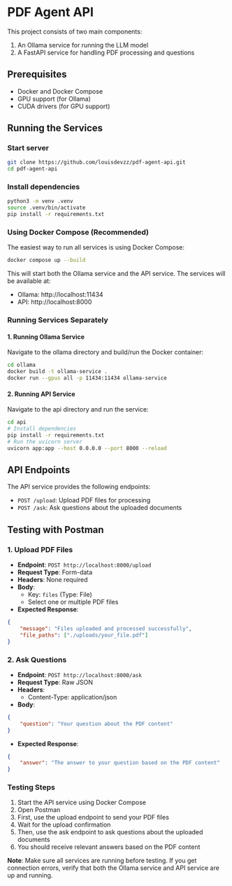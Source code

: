 # PDF Agent API

This project consists of two main components:
1. An Ollama service for running the LLM model
2. A FastAPI service for handling PDF processing and questions

## Prerequisites

- Docker and Docker Compose
- GPU support (for Ollama)
- CUDA drivers (for GPU support)

## Running the Services

### Start server

```bash
git clone https://github.com/louisdevzz/pdf-agent-api.git
cd pdf-agent-api
```

### Install dependencies

```bash
python3 -m venv .venv
source .venv/bin/activate
pip install -r requirements.txt
```

### Using Docker Compose (Recommended)

The easiest way to run all services is using Docker Compose:

```bash
docker compose up --build
```

This will start both the Ollama service and the API service. The services will be available at:
- Ollama: http://localhost:11434
- API: http://localhost:8000

### Running Services Separately

#### 1. Running Ollama Service

Navigate to the ollama directory and build/run the Docker container:

```bash
cd ollama
docker build -t ollama-service .
docker run --gpus all -p 11434:11434 ollama-service
```

#### 2. Running API Service

Navigate to the api directory and run the service:

```bash
cd api
# Install dependencies
pip install -r requirements.txt
# Run the uvicorn server
uvicorn app:app --host 0.0.0.0 --port 8000 --reload
```

## API Endpoints

The API service provides the following endpoints:

- `POST /upload`: Upload PDF files for processing
- `POST /ask`: Ask questions about the uploaded documents

## Testing with Postman

### 1. Upload PDF Files
- **Endpoint**: `POST http://localhost:8000/upload`
- **Request Type**: Form-data
- **Headers**: None required
- **Body**: 
  - Key: `files` (Type: File)
  - Select one or multiple PDF files
- **Expected Response**:
```json
{
    "message": "Files uploaded and processed successfully",
    "file_paths": ["./uploads/your_file.pdf"]
}
```

### 2. Ask Questions
- **Endpoint**: `POST http://localhost:8000/ask`
- **Request Type**: Raw JSON
- **Headers**: 
  - Content-Type: application/json
- **Body**:
```json
{
    "question": "Your question about the PDF content"
}
```
- **Expected Response**:
```json
{
    "answer": "The answer to your question based on the PDF content"
}
```

### Testing Steps
1. Start the API service using Docker Compose
2. Open Postman
3. First, use the upload endpoint to send your PDF files
4. Wait for the upload confirmation
5. Then, use the ask endpoint to ask questions about the uploaded documents
6. You should receive relevant answers based on the PDF content

**Note**: Make sure all services are running before testing. If you get connection errors, verify that both the Ollama service and API service are up and running.
